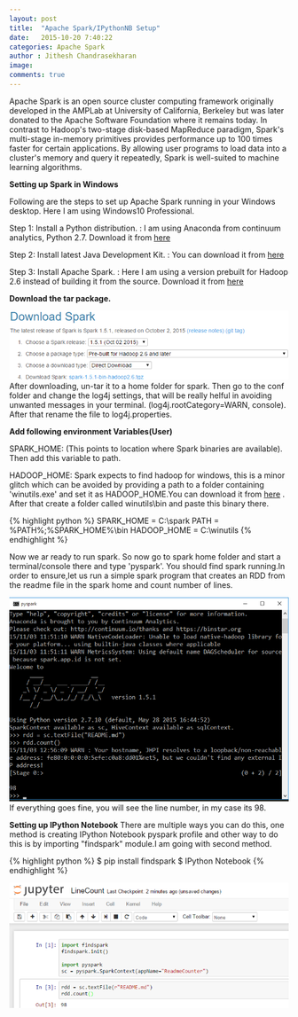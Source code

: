 ```yaml
---
layout: post
title:  "Apache Spark/IPythonNB Setup"
date:   2015-10-20 7:40:22
categories: Apache Spark
author : Jithesh Chandrasekharan
image: 
comments: true
---
```


Apache Spark is an open source cluster computing framework originally developed in the AMPLab at University of California, Berkeley but was later donated to the Apache Software Foundation where it remains today. In contrast to Hadoop's two-stage disk-based MapReduce paradigm, Spark's multi-stage in-memory primitives provides performance up to 100 times faster for certain applications. By allowing user programs to load data into a cluster's memory and query it repeatedly, Spark is well-suited to machine learning algorithms.

**Setting up Spark in Windows**

Following are the steps to set up Apache Spark running in your Windows desktop. Here I am using Windows10 Professional. 

Step 1: Install a Python distribution.
   : I am using Anaconda from continuum analytics, Python 2.7. Download it from <a target="_blank" href="https://www.continuum.io/downloads">here</a> 
  
Step 2: Install latest Java Development Kit. 
   : You can download it from <a target="_blank" href = "http://www.oracle.com/technetwork/java/javase/downloads/jdk8-downloads-2133151.html">here</a>

Step 3: Install Apache Spark.
   : Here I am using a version prebuilt for Hadoop 2.6 instead of building it from the source. Download it from <a target="_blank" href="http://spark.apache.org/downloads.html">here</a>

**Download the tar package.**

![Spark Download](/img/spark-install.png)
After downloading, un-tar it to a home folder for spark. Then go to the conf folder and change the log4j settings, that will be really helful in avoiding unwanted messages in your terminal. (log4j.rootCategory=WARN, console). After that rename the file to log4j.properties.

**Add following environment Variables(User)**

SPARK_HOME: (This points to location where Spark binaries are available). Then add this variable to path.

HADOOP_HOME: Spark expects to find hadoop for windows, this is a minor glitch which can be avoided by providing a path to a folder containing 'winutils.exe' and set it as HADOOP_HOME.You can download it from  <a target="_blank" href = "http://public-repo-1.hortonworks.com/hdp-win-alpha/winutils.exe">here</a> . After that create a folder called winutils\bin and paste this binary there. 

{% highlight python %}
SPARK_HOME = C:\spark
PATH = %PATH%;%SPARK_HOME%\bin 
HADOOP_HOME = C:\winutils
{% endhighlight %}

Now we ar ready to run spark. So now go to spark home folder and start a terminal/console there and type 'pyspark'. You should find spark running.In order to ensure,let us run a simple spark program that creates an RDD from the readme file in the spark home and count number of lines.

![Spark Download](/img/spark-install1.png)
If everything goes fine, you will see the line number, in my case its 98.

**Setting up IPython Notebook**
There are multiple ways you can do this, one method is creating IPython Notebook pyspark profile and other way to do this is by importing "findspark" module.I am going with second method.

{% highlight python %}
$ pip install findspark
$ IPython Notebook
{% endhighlight %}

![Spark Notebook](/img/spark-install2.png)






